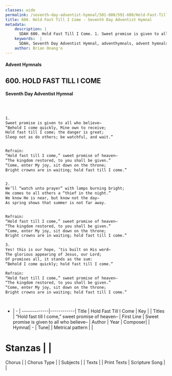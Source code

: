 ```yaml
---
classes: wide
permalink: /seventh-day-adventist-hymnal/501-600/591-600/Hold-Fast-Till-I-Come/
title: 600. Hold Fast Till I Come - Seventh Day Adventist Hymnal
metadata:
    description: |
      SDAH 600. Hold Fast Till I Come. 1. Sweet promise is given to all who believe– “Behold I come quickly, Mine own to receive; Hold fast till I come; the danger is great; Sleep not as do others; be watchful, and wait.” 
    keywords:  |
      SDAH, Seventh Day Adventist Hymnal, adventhymnals, advent hymnals, Hold Fast Till I Come, Sweet promise is given to all who believe– ,“Hold fast till I come,” sweet promise of heaven–
    author: Brian Onang'o
---
```


#### Advent Hymnals
## 600. HOLD FAST TILL I COME
#### Seventh Day Adventist Hymnal

```txt



1.
Sweet promise is given to all who believe–
“Behold I come quickly, Mine own to receive;
Hold fast till I come; the danger is great;
Sleep not as do others; be watchful, and wait.”


Refrain:
“Hold fast till I come,” sweet promise of heaven–
“The kingdom restored, to you shall be given.”
“Come, enter My joy, sit down on the throne;
Bright crowns are in waiting; hold fast till I come.”


2.
We’ll “watch unto prayer” with lamps burning bright;
He comes to all others a “thief in the night.”
We know He is near, but know not the day–
As spring shows that summer is not far away.


Refrain:
“Hold fast till I come,” sweet promise of heaven–
“The kingdom restored, to you shall be given.”
“Come, enter My joy, sit down on the throne;
Bright crowns are in waiting; hold fast till I come.”

3.
Yes! this is our hope, ’tis built on His word–
The glorious appearing of Jesus, our Lord;
Of promises all, it stands as the sum:
“Behold I come quickly; hold fast till I come.”

Refrain:
“Hold fast till I come,” sweet promise of heaven–
“The kingdom restored, to you shall be given.”
“Come, enter My joy, sit down on the throne;
Bright crowns are in waiting; hold fast till I come.”




```

- |   -  |
-------------|------------|
Title | Hold Fast Till I Come |
Key |  |
Titles | “Hold fast till I come,” sweet promise of heaven– |
First Line | Sweet promise is given to all who believe– |
Author | 
Year | 
Composer|  |
Hymnal|  - |
Tune|  |
Metrical pattern | |
# Stanzas |  |
Chorus |  |
Chorus Type |  |
Subjects |  |
Texts |  |
Print Texts | 
Scripture Song |  |
  
